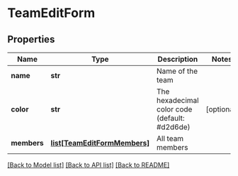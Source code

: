 # TeamEditForm

## Properties
Name | Type | Description | Notes
------------ | ------------- | ------------- | -------------
**name** | **str** | Name of the team | 
**color** | **str** | The hexadecimal color code (default: #d2d6de) | [optional] 
**members** | [**list[TeamEditFormMembers]**](TeamEditFormMembers.md) | All team members | 

[[Back to Model list]](../README.md#documentation-for-models) [[Back to API list]](../README.md#documentation-for-api-endpoints) [[Back to README]](../README.md)

